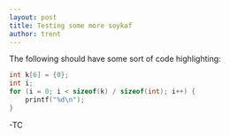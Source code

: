 ```yaml
---
layout: post
title: Testing some more soykaf
author: trent
---
```


The following should have some sort of code highlighting:

```c
int k[6] = {0};
int i;
for (i = 0; i < sizeof(k) / sizeof(int); i++) {
	printf("%d\n");
}
```
-TC
